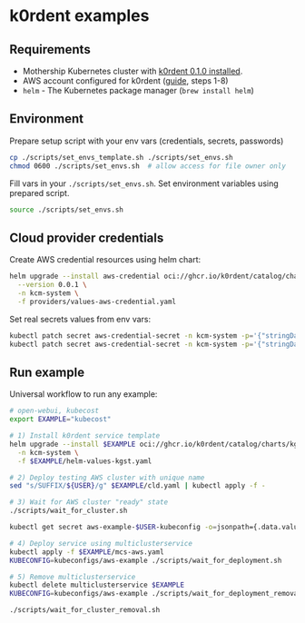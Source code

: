 # k0rdent examples

## Requirements
- Mothership Kubernetes cluster with [k0rdent 0.1.0 installed](https://docs.k0rdent.io/v0.1.0/admin-installation/#install-k0rdent).
- AWS account configured for k0rdent ([guide](https://docs.k0rdent.io/v0.1.0/admin-prepare/#aws), steps 1-8)
- `helm` - The Kubernetes package manager (`brew install helm`)

## Environment
Prepare setup script with your env vars (credentials, secrets, passwords)
~~~bash
cp ./scripts/set_envs_template.sh ./scripts/set_envs.sh
chmod 0600 ./scripts/set_envs.sh  # allow access for file owner only
~~~

Fill vars in your `./scripts/set_envs.sh`. Set environment variables using prepared script.
~~~bash
source ./scripts/set_envs.sh
~~~

## Cloud provider credentials
Create AWS credential resources using helm chart:
~~~bash
helm upgrade --install aws-credential oci://ghcr.io/k0rdent/catalog/charts/aws-credential \
  --version 0.0.1 \
  -n kcm-system \
  -f providers/values-aws-credential.yaml
~~~

Set real secrets values from env vars:
~~~bash
kubectl patch secret aws-credential-secret -n kcm-system -p='{"stringData":{"AccessKeyID":"'$AWS_ACCESS_KEY_ID'"}}'
kubectl patch secret aws-credential-secret -n kcm-system -p='{"stringData":{"SecretAccessKey":"'$AWS_SECRET_ACCESS_KEY'"}}'
~~~

## Run example
Universal workflow to run any example:
~~~bash
# open-webui, kubecost
export EXAMPLE="kubecost"

# 1) Install k0rdent service template
helm upgrade --install $EXAMPLE oci://ghcr.io/k0rdent/catalog/charts/kgst \
  -n kcm-system \
  -f $EXAMPLE/helm-values-kgst.yaml

# 2) Deploy testing AWS cluster with unique name
sed "s/SUFFIX/${USER}/g" $EXAMPLE/cld.yaml | kubectl apply -f -

# 3) Wait for AWS cluster "ready" state
./scripts/wait_for_cluster.sh

kubectl get secret aws-example-$USER-kubeconfig -o=jsonpath={.data.value} | base64 -d > kubeconfigs/aws-example

# 4) Deploy service using multiclusterservice
kubectl apply -f $EXAMPLE/mcs-aws.yaml
KUBECONFIG=kubeconfigs/aws-example ./scripts/wait_for_deployment.sh

# 5) Remove multiclusterservice
kubectl delete multiclusterservice $EXAMPLE
KUBECONFIG=kubeconfigs/aws-example ./scripts/wait_for_deployment_removal.sh

./scripts/wait_for_cluster_removal.sh
~~~
